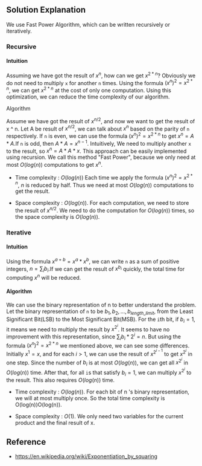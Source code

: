 ## Solution Explanation

We use Fast Power Algorithm, which can be written recursively or iteratively. 

### Recursive

#### Intuition

Assuming we have got the result of $x^n$, how can we get $x^{2 * n}$? 
Obviously we do not need to multiply `x` for another `n` times. 
Using the formula $(x ^ n) ^ 2 = x ^ {2 * n}$, we can get $x ^ {2 * n}$
at the cost of only one computation. 
Using this optimization, we can reduce the time complexity of our algorithm.

Algorithm

Assume we have got the result of $x ^ {n / 2}$​, and now we want to get the result of x ^ n.
​Let A be result of $x ^ {n / 2}$, we can talk about $x ^ n$ based on the parity of `n` respectively. 
If `n` is even, we can use the formula $(x ^ n) ^ 2 = x ^ {2 * n}$ to get $x ^ n = A * A$. 
​If `n` is odd, then $A * A = x ^ {n - 1}$. Intuitively, We need to multiply another `x` to the result, 
so $x ^ n = A * A * x$. 
This approach can be easily implemented using recursion. We call this method "Fast Power", 
because we only need at most $O(log(n))$ computations to get $x ^ n$.

- Time complexity : $O(log(n))$ Each time we apply the formula $(x ^ n) ^ 2 = x ^ {2 * n}$, 
$n$ is reduced by half. Thus we need at most $O(log(n))$ computations to get the result.

- Space complexity : $O(log(n))$. For each computation, we need to store the result of $x ^ {n / 2}$. 
We need to do the computation for $O(log(n))$ times, so the space complexity is $O(log(n))$.

### Iterative

#### Intuition

Using the formula $x ^ {a + b} = x ^ a * x ^ b$, 
we can write `n` as a sum of positive integers, $n = \sum_i b_i$.
​​If we can get the result of $x ^ {b_i}$ quickly, the total time for computing 
$x ^ n$ will be reduced.

#### Algorithm

We can use the binary representation of n to better understand the problem. 
Let the binary representation of `n` to be $b_1, b_2, ..., b_{length\_limit}$,
from the Least Significant Bit(LSB) to the Most Significant Bit(MSB). 
For the `i`th bit, if $b_i = 1$, it means we need to multiply the result by $x ^ {2 ^ i}$.
It seems to have no improvement with this representation, since $\sum_i b_i * 2 ^ i = n$.
But using the formula $(x ^ n) ^ 2 = x ^ {2 * n}$ we mentioned above, we can see some differences. 
Initially $x ^ 1 = x$, and for each $i > 1$, we can use the result of $x ^ {2 ^ {i - 1}}$
to get $x ^ {2 ^ i}$ in one step. Since the number of $b_i$ is at most $O(log(n))$, 
we can get all $x ^ {2 ^ i}$ in $O(log(n))$ time. After that, for all `i`s that satisfy $b_i = 1$, 
we can multiply $x ^ {2 ^ i}$ to the result. This also requires $O(log(n))$ time.

- Time complexity : $O(log(n))$. For each bit of n 's binary representation, we will at most multiply once. So the total time complexity is O(log(n))O(log(n)).

- Space complexity : $O(1)$. We only need two variables for the current product and the final result of x.

## Reference

- https://en.wikipedia.org/wiki/Exponentiation_by_squaring
